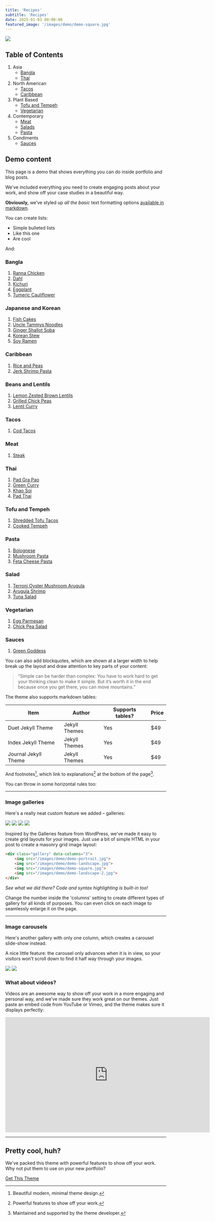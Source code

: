 ```yaml
---
title: 'Recipes'
subtitle: 'Recipes'
date: 2025-01-03 00:00:00
featured_image: '/images/demo/demo-square.jpg'
---
```


![](/images/demo/demo-landscape.jpg)

## Table of Contents

1. Asia
   * [Bangla](#bangla)
   * [Thai](#thai)
1. North American
   * [Tacos](#tacos)
   * [Caribbean](#caribbean)
1. Plant Based
   * [Tofu and Tempeh](#tofu-and-tempeh)
   * [Vegetarian](#vegetarian)
1. Contemporary
   * [Meat](#meat)
   * [Salads](#salads)
   * [Pasta](#pasta)
1. Condiments
   * [Sauces](#sauces)


## Demo content

This page is a demo that shows everything you can do inside portfolio and blog posts.

We've included everything you need to create engaging posts about your work, and show off your case studies in a beautiful way.

**Obviously,** we’ve styled up *all the basic* text formatting options [available in markdown](https://github.com/adam-p/markdown-here/wiki/Markdown-Cheatsheet).

You can create lists:

* Simple bulleted lists
* Like this one
* Are cool

And:

### Bangla

1. [Ranna Chicken](/bangla-ranna-chicken)
1. [Dahl](/bangla-dahl)
1. [Kichuri](/bangla-kichuri)
1. [Eggplant](/bangla-eggplant)
1. [Tumeric Cauliflower](/bangla-tumeric-cauliflower)

### Japanese and Korean

1. [Fish Cakes](/jp-and-kor-fish-cakes)
1. [Uncle Tammys Noodles](/jp-and-kor-uncle-tammys-noodles)
1. [Ginger Shallot Soba](/jp-and-kor-ginger-shallot-soba)
1. [Korean Stew](/jp-and-kor-korean-stew)
1. [Soy Ramen](/jp-and-kor-soy-ramen)

### Caribbean

1. [Rice and Peas](/caribbean-rice-and-peas)
1. [Jerk Shrimp Pasta](/caribbean-jerk-shrimp-pasta)

### Beans and Lentils

1. [Lemon Zested Brown Lentils](/legumes-lemon-zested-lentils)
1. [Grilled Chick Peas](/legumes-grilled-chick-peas)
1. [Lentil Curry](/legumes-lentil-curry)

### Tacos

1. [Cod Tacos](/tacos-cod)

### Meat

1. [Steak](/meat-steak)

### Thai

1. [Pad Gra Pao](/thai-pad-gra-pao)
1. [Green Curry](/thai-green-curry)
1. [Khao Soi](/thai-khao-soi)
1. [Pad Thai](/thai-pad-thai)

### Tofu and Tempeh

1. [Shredded Tofu Tacos](/tofu-cumin-tofu-tacos)
1. [Cooked Tempeh](/tempeh-cooked-tempeh)

### Pasta

1. [Bolognese](/italian-bolognese)
1. [Mushroom Pasta](/italian-mushroom-pasta)
1. [Feta Cheese Pasta](/pasta-feta-cheese-pasta)

### Salad

1. [Terroni Oyster Mushroom Arugula](/salads-terroni-oyster-mushroom-arugula)
1. [Arugula Shrimp](/salads-arugula-shrimp)
1. [Tuna Salad](/salads-tuna-salad)

### Vegetarian

1. [Egg Parmesan](/vegetarian-eggplant-parmesan)
1. [Chick Pea Salad](/vegetarian-chick-pea-salad)

### Sauces

1. [Green Goddess](/sauces-green-goddess)



You can also add blockquotes, which are shown at a larger width to help break up the layout and draw attention to key parts of your content:

> “Simple can be harder than complex: You have to work hard to get your thinking clean to make it simple. But it’s worth it in the end because once you get there, you can move mountains.”

The theme also supports markdown tables:

| Item                 | Author        | Supports tables? | Price |
|----------------------|---------------|------------------|-------|
| Duet Jekyll Theme    | Jekyll Themes | Yes              | $49   |
| Index Jekyll Theme   | Jekyll Themes | Yes              | $49   |
| Journal Jekyll Theme | Jekyll Themes | Yes              | $49   |

And footnotes[^1], which link to explanations[^2] at the bottom of the page[^3].

[^1]: Beautiful modern, minimal theme design.
[^2]: Powerful features to show off your work.
[^3]: Maintained and supported by the theme developer.

You can throw in some horizontal rules too:

---

### Image galleries

Here's a really neat custom feature we added – galleries:

<div class="gallery" data-columns="3">
	<img src="/images/demo/demo-portrait.jpg">
	<img src="/images/demo/demo-landscape.jpg">
	<img src="/images/demo/demo-square.jpg">
	<img src="/images/demo/demo-landscape-2.jpg">
</div>

Inspired by the Galleries feature from WordPress, we've made it easy to create grid layouts for your images. Just use a bit of simple HTML in your post to create a masonry grid image layout:

```html
<div class="gallery" data-columns="3">
    <img src="/images/demo/demo-portrait.jpg">
    <img src="/images/demo/demo-landscape.jpg">
    <img src="/images/demo/demo-square.jpg">
    <img src="/images/demo/demo-landscape-2.jpg">
</div>
```

*See what we did there? Code and syntax highlighting is built-in too!*

Change the number inside the 'columns' setting to create different types of gallery for all kinds of purposes. You can even click on each image to seamlessly enlarge it on the page.

---

### Image carousels

Here's another gallery with only one column, which creates a carousel slide-show instead.

A nice little feature: the carousel only advances when it is in view, so your visitors won't scroll down to find it half way through your images.

<div class="gallery" data-columns="1">
	<img src="/images/demo/demo-landscape.jpg">
	<img src="/images/demo/demo-landscape-2.jpg">
</div>

### What about videos?

Videos are an awesome way to show off your work in a more engaging and personal way, and we’ve made sure they work great on our themes. Just paste an embed code from YouTube or Vimeo, and the theme makes sure it displays perfectly:

<iframe src="https://player.vimeo.com/video/19536258?color=ffffff&title=0&byline=0&portrait=0" width="640" height="360" frameborder="0" webkitallowfullscreen mozallowfullscreen allowfullscreen></iframe>

---

## Pretty cool, huh?

We've packed this theme with powerful features to show off your work. Why not put them to use on your new portfolio?

<a href="https://jekyllthemes.io/theme/index-portfolio-jekyll-theme" class="button button--large">Get This Theme</a>